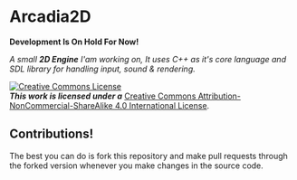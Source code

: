 # Arcadia2D
**Development Is On Hold For Now!**

*A small **2D Engine** I'am working on, It uses C++ as it's core language and SDL library for handling input, sound & rendering.*

<a rel="license" href="http://creativecommons.org/licenses/by-nc-sa/4.0/"><img alt="Creative Commons License" style="border-width:0" src="https://i.creativecommons.org/l/by-nc-sa/4.0/88x31.png" /></a><br />***This work is licensed under a*** <a rel="license" href="http://creativecommons.org/licenses/by-nc-sa/4.0/">Creative Commons Attribution-NonCommercial-ShareAlike 4.0 International License</a>.

## Contributions!
The best you can do is fork this repository and make pull requests through the forked version whenever you make changes in the source code.
